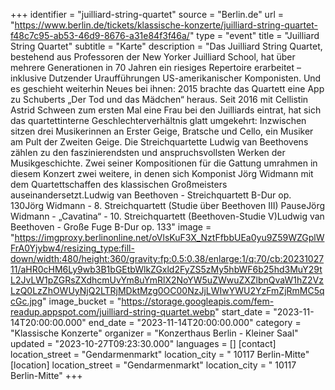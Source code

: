 +++
identifier = "juilliard-string-quartet"
source = "Berlin.de"
url = "https://www.berlin.de/tickets/klassische-konzerte/juilliard-string-quartet-f48c7c95-ab53-46d9-8676-a31e84f3f46a/"
type = "event"
title = "Juilliard String Quartet"
subtitle = "Karte"
description = "Das Juilliard String Quartet, bestehend aus Professoren der New Yorker Juilliard School, hat über mehrere Generationen in 70 Jahren ein riesiges Repertoire erarbeitet – inklusive Dutzender Uraufführungen US-amerikanischer Komponisten. Und es geschieht weiterhin Neues bei ihnen: 2015 brachte das Quartett eine App zu Schuberts „Der Tod und das Mädchen“ heraus. Seit 2016 mit Cellistin Astrid Schween zum ersten Mal eine Frau bei den Juilliards eintrat, hat sich das quartettinterne Geschlechterverhältnis glatt umgekehrt: Inzwischen sitzen drei Musikerinnen an Erster Geige, Bratsche und Cello, ein Musiker am Pult der Zweiten Geige. Die Streichquartette Ludwig van Beethovens zählen zu den faszinierendsten und anspruchsvollsten Werken der Musikgeschichte. Zwei seiner Kompositionen für die Gattung umrahmen in diesem Konzert zwei weitere, in denen sich Komponist Jörg Widmann mit dem Quartettschaffen des klassischen Großmeisters auseinandersetzt.Ludwig van Beethoven - Streichquartett B-Dur op. 130Jörg Widmann - 8. Streichquartett (Studie über Beethoven III) PauseJörg Widmann - „Cavatina“ - 10. Streichquartett (Beethoven-Studie V)Ludwig van Beethoven - Große Fuge B-Dur op. 133"
image = "https://imgproxy.berlinonline.net/oVlsKuF3X_NztFfbbUEa0yu9Z59WZGplWFrA0Yjybw4/resizing_type:fill-down/width:480/height:360/gravity:fp:0.5:0.38/enlarge:1/q:70/cb:2023102711/aHR0cHM6Ly9wb3B1bGEtbWlkZGxld2FyZS5zMy5hbWF6b25hd3MuY29tL2JvLW1pZGRsZXdhcmUvYm8uYmRlX2NoYW5uZWwuZXZlbnQvaW1hZ2VzLzQ0LzZhOWUyNjQ2LTRjMDktMzg0OC00NzJjLWIwYWU2YzFmZjRmMC5qcGc.jpg"
image_bucket = "https://storage.googleapis.com/fem-readup.appspot.com/juilliard-string-quartet.webp"
start_date = "2023-11-14T20:00:00.000"
end_date = "2023-11-14T20:00:00.000"
category = "Klassische Konzerte"
organizer = "Konzerthaus Berlin - Kleiner Saal"
updated = "2023-10-27T09:23:30.000"
languages = []
[contact]
location_street = "Gendarmenmarkt"
location_city = " 10117 Berlin-Mitte"
[location]
location_street = "Gendarmenmarkt"
location_city = " 10117 Berlin-Mitte"
+++